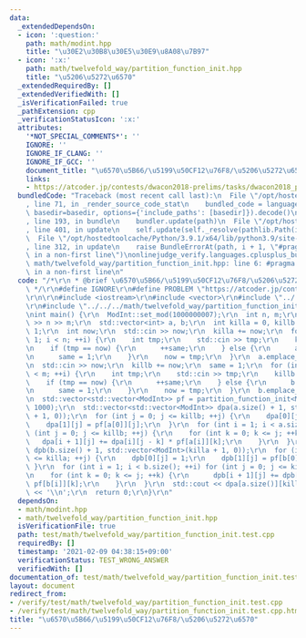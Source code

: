 ```yaml
---
data:
  _extendedDependsOn:
  - icon: ':question:'
    path: math/modint.hpp
    title: "\u30E2\u30B8\u30E5\u30E9\u8A08\u7B97"
  - icon: ':x:'
    path: math/twelvefold_way/partition_function_init.hpp
    title: "\u5206\u5272\u6570"
  _extendedRequiredBy: []
  _extendedVerifiedWith: []
  _isVerificationFailed: true
  _pathExtension: cpp
  _verificationStatusIcon: ':x:'
  attributes:
    '*NOT_SPECIAL_COMMENTS*': ''
    IGNORE: ''
    IGNORE_IF_CLANG: ''
    IGNORE_IF_GCC: ''
    document_title: "\u6570\u5B66/\u5199\u50CF12\u76F8/\u5206\u5272\u6570"
    links:
    - https://atcoder.jp/contests/dwacon2018-prelims/tasks/dwacon2018_prelims_c
  bundledCode: "Traceback (most recent call last):\n  File \"/opt/hostedtoolcache/Python/3.9.1/x64/lib/python3.9/site-packages/onlinejudge_verify/documentation/build.py\"\
    , line 71, in _render_source_code_stat\n    bundled_code = language.bundle(stat.path,\
    \ basedir=basedir, options={'include_paths': [basedir]}).decode()\n  File \"/opt/hostedtoolcache/Python/3.9.1/x64/lib/python3.9/site-packages/onlinejudge_verify/languages/cplusplus.py\"\
    , line 193, in bundle\n    bundler.update(path)\n  File \"/opt/hostedtoolcache/Python/3.9.1/x64/lib/python3.9/site-packages/onlinejudge_verify/languages/cplusplus_bundle.py\"\
    , line 401, in update\n    self.update(self._resolve(pathlib.Path(included), included_from=path))\n\
    \  File \"/opt/hostedtoolcache/Python/3.9.1/x64/lib/python3.9/site-packages/onlinejudge_verify/languages/cplusplus_bundle.py\"\
    , line 312, in update\n    raise BundleErrorAt(path, i + 1, \"#pragma once found\
    \ in a non-first line\")\nonlinejudge_verify.languages.cplusplus_bundle.BundleErrorAt:\
    \ math/twelvefold_way/partition_function_init.hpp: line 6: #pragma once found\
    \ in a non-first line\n"
  code: "/*\r\n * @brief \u6570\u5B66/\u5199\u50CF12\u76F8/\u5206\u5272\u6570\r\n\
    \ */\r\n#define IGNORE\r\n#define PROBLEM \"https://atcoder.jp/contests/dwacon2018-prelims/tasks/dwacon2018_prelims_c\"\
    \r\n\r\n#include <iostream>\r\n#include <vector>\r\n#include \"../../../math/modint.hpp\"\
    \r\n#include \"../../../math/twelvefold_way/partition_function_init.hpp\"\r\n\r\
    \nint main() {\r\n  ModInt::set_mod(1000000007);\r\n  int n, m;\r\n  std::cin\
    \ >> n >> m;\r\n  std::vector<int> a, b;\r\n  int killa = 0, killb = 0, same =\
    \ 1;\r\n  int now;\r\n  std::cin >> now;\r\n  killa += now;\r\n  for (int i =\
    \ 1; i < n; ++i) {\r\n    int tmp;\r\n    std::cin >> tmp;\r\n    killa += tmp;\r\
    \n    if (tmp == now) {\r\n      ++same;\r\n    } else {\r\n      a.emplace_back(same);\r\
    \n      same = 1;\r\n    }\r\n    now = tmp;\r\n  }\r\n  a.emplace_back(same);\r\
    \n  std::cin >> now;\r\n  killb += now;\r\n  same = 1;\r\n  for (int i = 1; i\
    \ < m; ++i) {\r\n    int tmp;\r\n    std::cin >> tmp;\r\n    killb += tmp;\r\n\
    \    if (tmp == now) {\r\n      ++same;\r\n    } else {\r\n      b.emplace_back(same);\r\
    \n      same = 1;\r\n    }\r\n    now = tmp;\r\n  }\r\n  b.emplace_back(same);\r\
    \n  std::vector<std::vector<ModInt>> pf = partition_function_init<ModInt>(100,\
    \ 1000);\r\n  std::vector<std::vector<ModInt>> dpa(a.size() + 1, std::vector<ModInt>(killb\
    \ + 1, 0));\r\n  for (int j = 0; j <= killb; ++j) {\r\n    dpa[0][j] = 1;\r\n\
    \    dpa[1][j] = pf[a[0]][j];\r\n  }\r\n  for (int i = 1; i < a.size(); ++i) for\
    \ (int j = 0; j <= killb; ++j) {\r\n    for (int k = 0; k <= j; ++k) {\r\n   \
    \   dpa[i + 1][j] += dpa[i][j - k] * pf[a[i]][k];\r\n    }\r\n  }\r\n  std::vector<std::vector<ModInt>>\
    \ dpb(b.size() + 1, std::vector<ModInt>(killa + 1, 0));\r\n  for (int j = 0; j\
    \ <= killa; ++j) {\r\n    dpb[0][j] = 1;\r\n    dpb[1][j] = pf[b[0]][j];\r\n \
    \ }\r\n  for (int i = 1; i < b.size(); ++i) for (int j = 0; j <= killa; ++j) {\r\
    \n    for (int k = 0; k <= j; ++k) {\r\n      dpb[i + 1][j] += dpb[i][j - k] *\
    \ pf[b[i]][k];\r\n    }\r\n  }\r\n  std::cout << dpa[a.size()][killb] * dpb[b.size()][killa]\
    \ << '\\n';\r\n  return 0;\r\n}\r\n"
  dependsOn:
  - math/modint.hpp
  - math/twelvefold_way/partition_function_init.hpp
  isVerificationFile: true
  path: test/math/twelvefold_way/partition_function_init.test.cpp
  requiredBy: []
  timestamp: '2021-02-09 04:38:15+09:00'
  verificationStatus: TEST_WRONG_ANSWER
  verifiedWith: []
documentation_of: test/math/twelvefold_way/partition_function_init.test.cpp
layout: document
redirect_from:
- /verify/test/math/twelvefold_way/partition_function_init.test.cpp
- /verify/test/math/twelvefold_way/partition_function_init.test.cpp.html
title: "\u6570\u5B66/\u5199\u50CF12\u76F8/\u5206\u5272\u6570"
---
```

